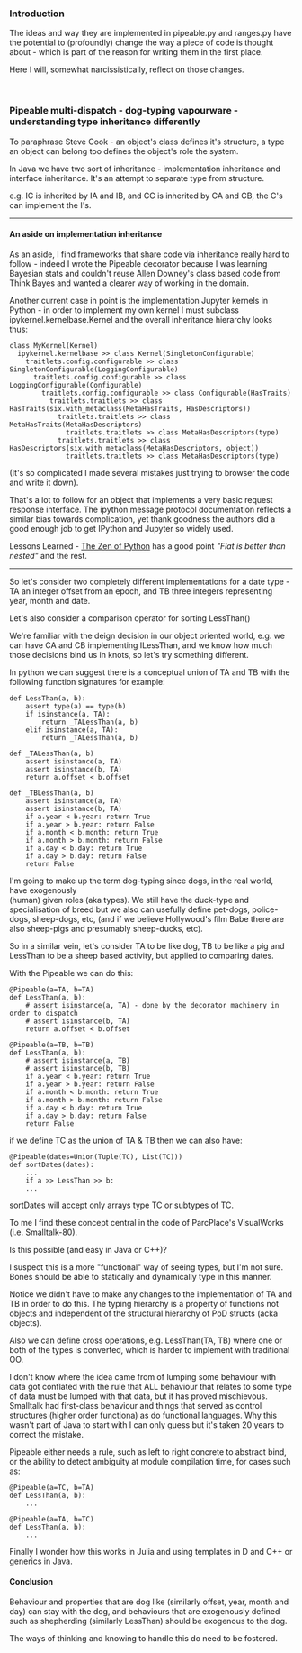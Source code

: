 ### Introduction

The ideas and way they are implemented in pipeable.py and ranges.py have the 
potential to (profoundly) change the way a piece of code is thought about - which is part 
of the reason for writing them in the first place.

Here I will, somewhat narcissistically, reflect on those changes.

<br>

### Pipeable multi-dispatch - dog-typing vapourware - understanding type inheritance differently

To paraphrase Steve Cook - an object's class defines it's structure, a type an 
object can belong too defines the object's role the system.

In Java we have two sort of inheritance - implementation inheritance and 
interface inheritance. It's an attempt to separate type from structure.

e.g. IC is inherited by IA and IB, and CC is inherited by CA and CB, the C's 
can implement the I's.

---
#### An aside on implementation inheritance

As an aside, I find frameworks that share code via inheritance really hard to 
follow - indeed I wrote the Pipeable decorator because I was learning Bayesian 
stats and couldn't reuse Allen Downey's class based code from Think Bayes and 
wanted a clearer way of working in the domain.

Another current case in point is the implementation Jupyter kernels in Python - in 
order to implement my own kernel I must subclass ipykernel.kernelbase.Kernel 
and the overall inheritance hierarchy looks thus:

```
class MyKernel(Kernel)
  ipykernel.kernelbase >> class Kernel(SingletonConfigurable)
    traitlets.config.configurable >> class SingletonConfigurable(LoggingConfigurable)
      traitlets.config.configurable >> class LoggingConfigurable(Configurable)
        traitlets.config.configurable >> class Configurable(HasTraits)
          traitlets.traitlets >> class HasTraits(six.with_metaclass(MetaHasTraits, HasDescriptors))
            traitlets.traitlets >> class MetaHasTraits(MetaHasDescriptors)
              traitlets.traitlets >> class MetaHasDescriptors(type)
            traitlets.traitlets >> class HasDescriptors(six.with_metaclass(MetaHasDescriptors, object))
              traitlets.traitlets >> class MetaHasDescriptors(type)
```

(It's so complicated I made several mistakes just trying to browser the code and write it down).

That's a lot to follow for an object that implements a very basic request response 
interface. The ipython message protocol documentation reflects a similar bias towards 
complication, yet thank goodness the authors did a good enough job to get 
IPython and Jupyter so widely used.

Lessons Learned - [The Zen of Python](https://www.python.org/dev/peps/pep-0020/) 
has a good point *"Flat is better than nested"* and the rest.

---

So let's consider two completely different implementations for a date type - TA an integer 
offset from an epoch, and TB three integers representing year, month and date.

Let's also consider a comparison operator for sorting LessThan()

We're familiar with the deign decision in our object oriented world, e.g. we can have 
CA and CB implementing ILessThan, and we know how much those decisions bind us in 
knots, so let's try something different.

In python we can suggest there is a conceptual union of TA and TB with the following 
function signatures for example:

```
def LessThan(a, b):
    assert type(a) == type(b)
    if isinstance(a, TA):
        return _TALessThan(a, b)
    elif isinstance(a, TA):
        return _TALessThan(a, b)
    
def _TALessThan(a, b)
    assert isinstance(a, TA)
    assert isinstance(b, TA)
    return a.offset < b.offset

def _TBLessThan(a, b)
    assert isinstance(a, TA)
    assert isinstance(b, TA)
    if a.year < b.year: return True
    if a.year > b.year: return False
    if a.month < b.month: return True
    if a.month > b.month: return False
    if a.day < b.day: return True
    if a.day > b.day: return False
    return False
```

I'm going to make up the term dog-typing since dogs, in the real world, have exogenously  
(human) given roles (aka types). We still have the duck-type and specialisation of breed 
but we also can usefully define pet-dogs, police-dogs, sheep-dogs, etc, (and if we 
believe Hollywood's film Babe there are also sheep-pigs and presumably sheep-ducks, etc).

So in a similar vein, let's consider TA to be like dog, TB to be like a pig and 
LessThan to be a sheep based activity, but applied to comparing dates.

With the Pipeable we can do this:

```
@Pipeable(a=TA, b=TA)
def LessThan(a, b):
    # assert isinstance(a, TA) - done by the decorator machinery in order to dispatch
    # assert isinstance(b, TA)
    return a.offset < b.offset

@Pipeable(a=TB, b=TB)
def LessThan(a, b):
    # assert isinstance(a, TB)
    # assert isinstance(b, TB)
    if a.year < b.year: return True
    if a.year > b.year: return False
    if a.month < b.month: return True
    if a.month > b.month: return False
    if a.day < b.day: return True
    if a.day > b.day: return False
    return False
```

if we define TC as the union of TA & TB then we can also have:

```
@Pipeable(dates=Union(Tuple(TC), List(TC)))
def sortDates(dates):
    ...
    if a >> LessThan >> b:
    ...
```

sortDates will accept only arrays type TC or subtypes of TC.

To me I find these concept central in the code of ParcPlace's VisualWorks (i.e. 
Smalltalk-80).

Is this possible (and easy in Java or C++)? 

I suspect this is a more "functional" way of seeing types, but I'm not sure. Bones 
should be able to statically and dynamically type in this manner. 

Notice we didn't have to make any changes to the implementation of TA and TB in order 
to do this. The typing hierarchy is a property of functions not objects and independent 
of the structural hierarchy of PoD structs (acka objects).

Also we can define cross operations, e.g. LessThan(TA, TB) where one or both of the 
types is converted, which is harder to implement with traditional OO.

I don't know where the idea came from of lumping some behaviour with data got 
conflated with the rule that ALL behaviour that relates to some type of data must be 
lumped with that data, but it has proved mischievous. Smalltalk had first-class 
behaviour and things that served as control structures (higher order functiona) as 
do functional languages. Why this wasn't part of Java to start
with I can only guess but it's taken 20 years to correct the mistake.


Pipeable either needs a rule, such as left to right concrete to abstract bind, or the 
ability to detect ambiguity at module compilation time, for cases such as:

```
@Pipeable(a=TC, b=TA)
def LessThan(a, b):
    ...

@Pipeable(a=TA, b=TC)
def LessThan(a, b):
    ...
```

Finally I wonder how this works in Julia and using templates in D and C++ or 
generics in Java.

#### Conclusion

Behaviour and properties that are dog like (similarly offset, year, month and day) can 
stay with the dog, and behaviours that are exogenously defined such as shepherding 
(similarly LessThan) should be exogenous to the dog. 

The ways of thinking and knowing to handle this do need to be fostered. 







